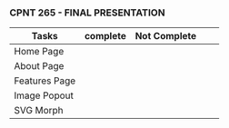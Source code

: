 ###  CPNT 265 - FINAL PRESENTATION  




| Tasks  | complete  | Not Complete  |   |   |
|---|---|---|---|---|
| Home Page  |   |   |   |   |
|  About Page |   |   |   |   |
| Features Page  |   |   |   |   |
| Image Popout  |   |   |   |   |
| SVG Morph  |   |   |   |   |

